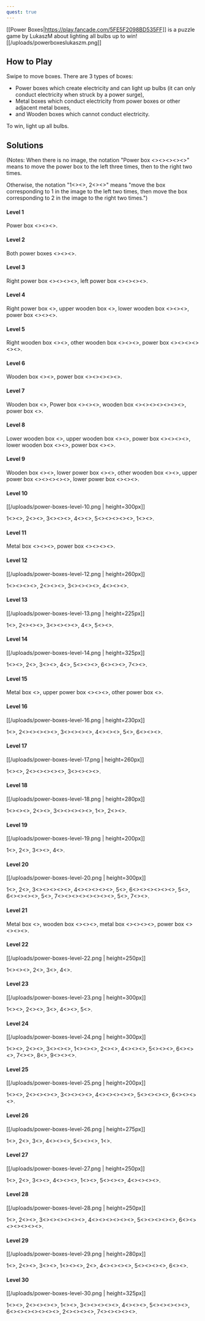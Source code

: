 ```yaml
---
quest: true
---
```


[[Power Boxes|https://play.fancade.com/5FE5F2098BD535FF]] is a puzzle game by LukaszM about lighting all bulbs up to win!
[[/uploads/powerboxeslukaszm.png]]

## How to Play

Swipe to move boxes. There are 3 types of boxes:

- Power boxes which create electricity and can light up bulbs (it can only conduct electricity when struck by a power surge),
- Metal boxes which conduct electricity from power boxes or other adjacent metal boxes,
- and Wooden boxes which cannot conduct electricity.

To win, light up all bulbs.

## Solutions

(Notes: When there is no image, the notation "Power box <<W>><<W>><<W>><<E>><<E>>" means to move the power box to the left three times, then to the right two times.

Otherwise, the notation "1<<W>><<W>>, 2<<E>><<E>>" means "move the box corresponding to 1 in the image to the left two times, then move the box corresponding to 2 in the image to the right two times.")

#### Level 1 

Power box <<W>><<W>><<W>>.

#### Level 2 

Both power boxes <<E>><<E>><<E>>.

#### Level 3 

Right power box <<E>><<E>><<E>><<E>>, left power box <<E>><<E>><<E>><<E>>.

#### Level 4

Right power box <<E>>, upper wooden box <<W>>, lower wooden box <<E>><<E>><<E>>, power box <<E>><<E>><<E>>.

#### Level 5

Right wooden box <<E>><<E>>, other wooden box <<E>><<E>><<E>>, power box <<E>><<E>><<W>><<W>><<W>><<W>>.

#### Level 6

Wooden box <<W>><<W>>, power box <<E>><<E>><<E>><<E>><<E>>.

#### Level 7

Wooden box <<W>>, Power box <<W>><<W>><<W>>, wooden box <<E>><<E>><<E>><<W>><<W>><<W>><<W>>, power box <<E>>.

#### Level 8

Lower wooden box <<E>>, upper wooden box <<W>><<W>>, power box <<W>><<W>><<W>><<E>>, lower wooden box <<E>><<E>>, power box <<E>><<E>>.

#### Level 9

Wooden box <<W>><<W>>, lower power box <<E>><<E>>, other wooden box <<W>><<W>>, upper power box <<E>><<E>><<E>><<E>><<E>>, lower power box <<E>><<E>><<E>>.

#### Level 10

[[/uploads/power-boxes-level-10.png | height=300px]]

1<<W>><<W>>, 2<<E>><<E>>, 3<<E>><<E>><<E>>, 4<<E>><<E>>, 5<<W>><<W>><<W>><<W>><<W>>, 1<<E>><<E>>.

#### Level 11

Metal box <<W>><<W>><<W>>, power box <<W>><<W>><<W>><<W>>.

#### Level 12

[[/uploads/power-boxes-level-12.png | height=260px]]

1<<W>><<W>><<E>><<E>>, 2<<W>><<W>><<E>>, 3<<E>><<E>><<W>><<W>>, 4<<E>><<E>><<W>>.

#### Level 13

[[/uploads/power-boxes-level-13.png | height=225px]]

1<<W>>, 2<<E>><<E>><<E>>, 3<<E>><<E>><<E>><<E>>, 4<<E>>, 5<<W>><<W>>.

#### Level 14

[[/uploads/power-boxes-level-14.png | height=325px]]

1<<E>><<E>>, 2<<W>>, 3<<W>><<W>>, 4<<W>>, 5<<E>><<W>><<W>>, 6<<E>><<E>><<W>>, 7<<E>><<E>>.

#### Level 15

Metal box <<E>>, upper power box <<W>><<E>><<E>>, other power box <<E>>.

#### Level 16

[[/uploads/power-boxes-level-16.png | height=230px]]

1<<E>>, 2<<E>><<E>><<E>><<E>><<E>>, 3<<E>><<E>><<E>><<E>>, 4<<E>><<E>><<E>>, 5<<W>>, 6<<W>><<W>><<E>>.

#### Level 17

[[/uploads/power-boxes-level-17.png | height=260px]]

1<<E>><<E>>, 2<<E>><<E>><<E>><<E>><<E>>, 3<<E>><<E>><<E>><<E>>.

#### Level 18

[[/uploads/power-boxes-level-18.png | height=280px]]

1<<E>><<W>><<W>>, 2<<W>><<W>>, 3<<E>><<W>><<W>><<W>><<W>>, 1<<W>>, 2<<W>><<W>>.

#### Level 19

[[/uploads/power-boxes-level-19.png | height=200px]]

1<<W>>, 2<<W>>, 3<<E>><<E>>, 4<<W>>.

#### Level 20

[[/uploads/power-boxes-level-20.png | height=300px]]

1<<W>>, 2<<W>>, 3<<W>><<W>><<E>><<E>><<E>>, 4<<W>><<W>><<E>><<E>><<E>>, 5<<E>>, 6<<W>><<W>><<W>><<W>><<E>><<E>>, 5<<W>>, 6<<E>><<E>><<E>><<E>>, 5<<E>>, 7<<W>><<W>><<W>><<W>><<W>><<W>><<E>><<E>>, 5<<W>>, 7<<E>><<E>>.

#### Level 21

Metal box <<W>>, wooden box <<E>><<E>><<E>>, metal box <<E>><<E>><<E>><<E>>, power box <<E>><<E>><<E>><<E>>.

#### Level 22

[[/uploads/power-boxes-level-22.png | height=250px]]

1<<W>><<W>><<W>>, 2<<E>>, 3<<E>>, 4<<W>>.

#### Level 23

[[/uploads/power-boxes-level-23.png | height=300px]]

1<<W>><<W>>, 2<<E>><<E>>, 3<<W>>, 4<<E>><<E>>, 5<<E>>.

#### Level 24

[[/uploads/power-boxes-level-24.png | height=300px]]

1<<E>><<E>>, 2<<E>><<E>>, 3<<E>><<E>><<E>>, 1<<W>><<W>><<W>>, 2<<W>><<W>>, 4<<E>><<E>><<W>>, 5<<E>><<E>><<E>>, 6<<E>><<E>><<E>>, 7<<E>><<E>>, 8<<E>>, 9<<W>><<W>><<E>>.

#### Level 25

[[/uploads/power-boxes-level-25.png | height=200px]]

1<<W>><<W>>, 2<<W>><<W>><<W>><<W>>, 3<<W>><<W>><<W>><<W>>, 4<<W>><<W>><<W>><<W>><<W>>, 5<<W>><<W>><<W>><<W>>, 6<<W>><<W>><<W>><<W>>.

#### Level 26

[[/uploads/power-boxes-level-26.png | height=275px]]

1<<E>>, 2<<E>>, 3<<E>>, 4<<E>><<E>><<E>>, 5<<E>><<E>><<E>>, 1<<E>>.

#### Level 27

[[/uploads/power-boxes-level-27.png | height=250px]]

1<<E>>, 2<<W>>, 3<<E>><<E>>, 4<<W>><<W>><<W>>, 1<<W>><<W>>, 5<<W>><<W>><<W>>, 4<<W>><<W>><<W>><<W>>.

#### Level 28

[[/uploads/power-boxes-level-28.png | height=250px]]

1<<E>>, 2<<W>><<W>>, 3<<W>><<W>><<W>><<W>><<W>><<E>>, 4<<W>><<W>><<W>><<W>><<W>><<W>>, 5<<W>><<W>><<W>><<W>><<W>>, 6<<W>><<W>><<W>><<W>><<W>><<W>><<W>>.

#### Level 29

[[/uploads/power-boxes-level-29.png | height=280px]]

1<<E>>, 2<<E>><<E>>, 3<<E>><<E>>, 1<<W>><<W>><<W>>, 2<<E>>, 4<<E>><<E>><<W>><<W>>, 5<<E>><<E>><<E>><<W>>, 6<<E>><<E>>.

#### Level 30

[[/uploads/power-boxes-level-30.png | height=325px]]

1<<W>><<W>>, 2<<W>><<W>><<W>><<W>>, 1<<E>><<E>>, 3<<W>><<W>><<W>><<W>><<E>>, 4<<W>><<W>><<E>>, 5<<W>><<W>><<W>><<E>><<E>>, 6<<W>><<W>><<W>><<W>><<E>><<E>><<E>>, 2<<E>><<E>><<E>><<E>>, 7<<E>><<E>><<E>><<E>><<E>>.

